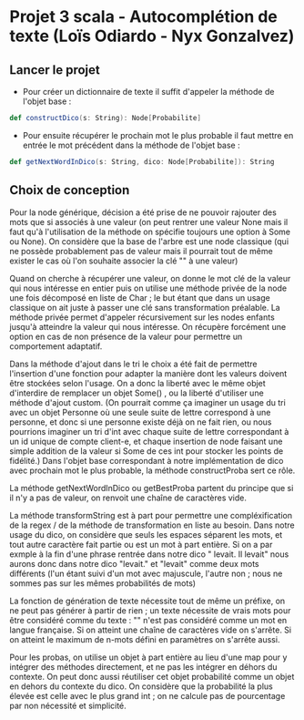 # Projet 3 scala - Autocomplétion de texte (Loïs Odiardo - Nyx Gonzalvez)

## Lancer le projet

- Pour créer un dictionnaire de texte il suffit d'appeler la méthode de l'objet base :

```SCALA
def constructDico(s: String): Node[Probabilite]
```

- Pour ensuite récupérer le prochain mot le plus probable il faut mettre en entrée le mot précédent dans la méthode de
  l'objet base :

```SCALA
def getNextWordInDico(s: String, dico: Node[Probabilite]): String
```

## Choix de conception

Pour la node générique, décision a été prise de ne pouvoir rajouter des mots que si associés à une valeur (on peut
rentrer une valeur None mais il faut qu'à l'utilisation de la méthode on spécifie toujours une option à Some ou None).
On considère que la base de l'arbre est une node classique (qui ne possède probablement pas de valeur mais il pourrait
tout de même exister le cas où l'on souhaite associer la clé "" à une valeur)

Quand on cherche à récupérer une valeur, on donne le mot clé de la valeur qui nous intéresse en entier puis on utilise
une méthode privée de la node une fois décomposé en liste de Char ; le but étant que dans un usage classique on ait
juste à passer une clé sans transformation préalable. La méthode privée permet d'appeler récursivement sur les nodes
enfants jusqu'à atteindre la valeur qui nous intéresse. On récupère forcément une option en cas de non présence de la
valeur pour permettre un comportement adaptatif.

Dans la méthode d'ajout dans le tri le choix a été fait de permettre l'insertion d'une fonction pour adapter la manière
dont les valeurs doivent être stockées selon l'usage. On a donc la liberté avec le même objet d'interdire de remplacer
un objet Some() , ou la liberté d'utiliser une méthode d'ajout custom. (On pourrait comme ça imaginer un usage du tri
avec un objet Personne où une seule suite de lettre correspond à une personne, et donc si une personne existe déjà on ne
fait rien, ou nous pourrions imaginer un tri d'int avec chaque suite de lettre correspondant à un id unique de compte
client-e, et chaque insertion de node faisant une simple addition de la valeur si Some de ces int pour stocker les
points de fidélité.) Dans l'objet base correspondant à notre implémentation de dico avec prochain mot le plus probable,
la méthode constructProba sert ce rôle.

La méthode getNextWordInDico ou getBestProba partent du principe que si il n'y a pas de valeur, on renvoit une chaîne de
caractères vide.

La méthode transformString est à part pour permettre une compléxification de la regex / de la méthode de transformation
en liste au besoin. Dans notre usage du dico, on considère que seuls les espaces séparent les mots, et tout autre
caractère fait partie ou est un mot à part entière. Si on a par exmple à la fin d'une phrase rentrée dans notre dico "
levait. Il levait" nous aurons donc dans notre dico "levait." et "levait" comme deux mots différents (l'un étant suivi
d'un mot avec majuscule, l'autre non ; nous ne sommes pas sur les mêmes probabilités de mots)

La fonction de génération de texte nécessite tout de même un préfixe, on ne peut pas générer à partir de rien ; un
texte nécessite de vrais mots pour être considéré comme du texte : "" n'est pas considéré comme un mot en langue
française. Si on atteint une chaîne de caractères vide on s'arrête. Si on atteint le maximum de n-mots défini en
paramètres on s'arrête aussi.

Pour les probas, on utilise un objet à part entière au lieu d'une map pour y intégrer des méthodes directement, et ne
pas les intégrer en déhors du contexte. On peut donc aussi réutiliser cet objet probabilité comme un objet en dehors du
contexte du dico. On considère que la probabilité la plus élevée est celle avec le plus grand int ; on ne calcule pas de
pourcentage par non nécessité et simplicité.
